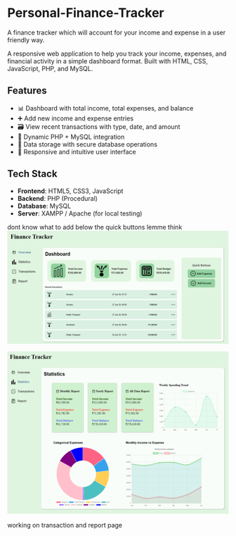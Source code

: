 # Personal-Finance-Tracker
A finance tracker which will account for your income and expense in a user friendly way.


A responsive web application to help you track your income, expenses, and financial activity in a simple dashboard format. Built with HTML, CSS, JavaScript, PHP, and MySQL.

## Features

- 📊 Dashboard with total income, total expenses, and balance
- ➕ Add new income and expense entries
- 🗃 View recent transactions with type, date, and amount
- 🔄 Dynamic PHP + MySQL integration
- 💾 Data storage with secure database operations
- 📱 Responsive and intuitive user interface

## Tech Stack

- **Frontend**: HTML5, CSS3, JavaScript
- **Backend**: PHP (Procedural)
- **Database**: MySQL
- **Server**: XAMPP / Apache (for local testing)

dont know what to add below the quick buttons lemme think
![Dashboard](assests/screenshots/dashboard.png)


![Stats](assests/screenshots/stats.png)


working on transaction and report page
